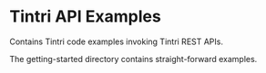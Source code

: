 # Tintri API Examples
Contains Tintri code examples invoking Tintri REST APIs.

The getting-started directory contains straight-forward examples.

